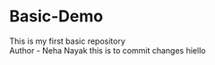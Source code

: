 # Basic-Demo
This is my first basic repository
<br>
Author - Neha Nayak 
this is to commit changes
hiello
